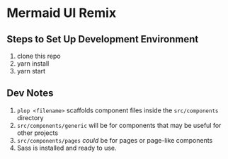 # Mermaid UI Remix

## Steps to Set Up Development Environment

1. clone this repo
1. yarn install
1. yarn start

## Dev Notes

1. `plop <filename>` scaffolds component files inside the `src/components` directory
1. `src/components/generic` will be for components that may be useful for other projects
1. `src/components/pages` _could_ be for pages or page-like components
1. Sass is installed and ready to use.
